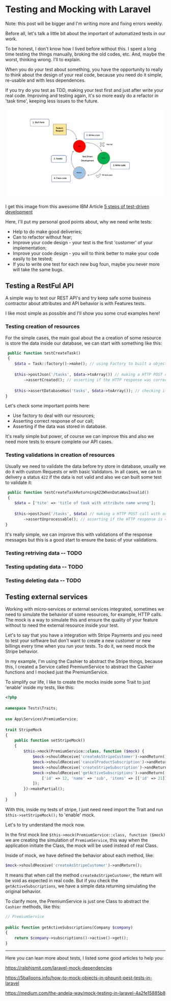 # Testing and Mocking with Laravel

Note: this post will be bigger and I'm writing more and fixing errors weekly.

Before all, let's talk a little bit about the important of automatized tests in our work.

To be honest, I don't know how I lived before without this. I spent a long time testing the things manually, broking the old codes, etc. And, maybe the worst, thinking wrong.
I'll to explain.

When you do your test about something, you have the opportunity to really to think about the design of your real code, because you need do it simple, re-usable and with less dependences.

If you try do you test as TDD, making your test first and just after write your real code. Improving and testing again, it's so more easly do a refactor in 'task time', keeping less issues to the future.

![Image of TDD - IBM](assets/tdd-red-green-refactoring-v3.png)

I get this image from this awesome IBM Article [5 steps of test-driven development](https://developer.ibm.com/articles/5-steps-of-test-driven-development/)

Here, I'll put my personal good points about, why we need write tests:

* Help to do make good deliveries;
* Can to refactor without fear;
* Improve your code design - your test is the first 'customer' of your implementation;
* Improve your code design - you will to think better to make your code easily to be tested;
* If you to write one test for each new bug foun, maybe you never more will take the same bugs.

## Testing a RestFul API 

A simple way to test our REST API's and try keep safe some business contractor about attributes and API behavior is with Features tests.

I like most simple as possible and I'll show you some crud examples here!

### Testing creation of resources

For the simple cases, the main goal about the a creation of some resource is store the data inside our database, we can start with something like this:

```php
 public function testCreateTask()
 {
    $data = Task::factory()->make(); // using Factory to built a object of something

    $this->postJson('/tasks', $data->toArray()) // making a HTTP POST call with our task to create
        ->assertCreated(); // asserting if the HTTP response was correct 

    $this->assertDatabaseHas('tasks', $data->toArray()); // checking if the data was stored in database
}
```

Let's check some important points here:

* Use factory to deal with our resources;
* Asserting correct response of our call;
* Asserting if the data was stored in database.

It's really simple but power, of course we can improve this and also we need more tests to ensure complete our API cases.

### Testing validations in creation of resources

Usually we need to validate the data before try store in database, usually we do it with custom Requests or with basic Validators. In all cases, we can to delivery a status `422` if the data is not valid and also we can built some test to validate it:

```php
 public function testCreateTaskReturning422WhenDataWasInvalid()
 {
    $data = ['tite' => 'title of task with attribute name wrong'];

    $this->postJson('/tasks', $data) // making a HTTP POST call with our wrong task to create
        ->assertUnprocessable(); // asserting if the HTTP response is 422
}
```

It's really simple, we can improve this with validations of the response messages but this is a good start to ensure the basic of your validations.

### Testing retriving data -- TODO
### Testing updating data -- TODO
### Testing deleting data -- TODO

## Testing external services

Working with micro-services or external services integrated, sometimes we need to simulate the behavior of some resources, for example, HTTP calls. The mock is a way to simulate this and ensure the quality of your feature without to need the external resource inside your test.

Let's to say that you have a integration with Stripe Payments and you need to test your software but don't want to create a new customer or new billings every time when you run your tests. To do it, we need mock the Stripe behavior.

In my example, I'm using the Cashier to abstract the Stripe things, because this, I created a Service called PremiumService to abstract the Cashier functions and I mocked just the PremiumService.

To simplify our life, I like to create the mocks inside some Trait to just 'enable' inside my tests, like this:

```php
<?php

namespace Tests\Traits;

use App\Services\PremiumService;

trait StripeMock
{
    public function setStripeMock()
    {
        $this->mock(PremiumService::class, function ($mock) {
            $mock->shouldReceive('createAsStripeCustomer')->andReturn();
            $mock->shouldReceive('cancelProductSubscription')->andReturn();
            $mock->shouldReceive('createStripeSubscription')->andReturn($mock);
            $mock->shouldReceive('getActiveSubscriptions')->andReturn([
                ['id' => 12, 'name' => 'sub', 'items' => [['id' => 21]]],
            ]);
        })->makePartial();
    }
}
```

With this, inside my tests of stripe, I just need need import the Trait and run `$this->setStripeMock();` to 'enable' mock.

Let's to try understand the mock now.

In the first mock line `$this->mock(PremiumService::class, function ($mock)` we are creating the simulation of `PremiumService`, this way when the application initiate the Class, the mock will be used instead of real Class.


Inside of mock, we have defined the behavior about each method, like:
```php
$mock->shouldReceive('createAsStripeCustomer')->andReturn();
```

It means that when call the method `createAsStripeCustomer`, the return will be void as expected in real code. But if you check the `getActiveSubscriptions`, we have a simple data returning simulating the original behavior.


To clarify more, the PremiumService is just one Class to abstract the `Cashier` methods, like this:

```php
// PremiumService

public function getActiveSubscriptions(Company $company)
{
    return $company->subscriptions()->active()->get();
}

```
---

Here you can lean more about tests, I listed some good articles to help you:

https://ralphjsmit.com/laravel-mock-dependencies

https://5balloons.info/how-to-mock-objects-in-phpunit-pest-tests-in-laravel

https://medium.com/the-andela-way/mock-testing-in-laravel-4a2fe15885b8